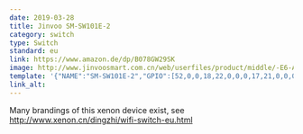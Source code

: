 ```yaml
---
date: 2019-03-28
title: Jinvoo SM-SW101E-2
category: switch
type: Switch
standard: eu
link: https://www.amazon.de/dp/B078GW29SK
image: http://www.jinvoosmart.com.cn/web/userfiles/product/middle/-E6-AC-A7-E8-A7-84-E9-9D-A2-E6-9D-BF2-E5-BC-80.jpg
template: '{"NAME":"SM-SW101E-2","GPIO":[52,0,0,18,22,0,0,0,17,21,0,0,0],"FLAG":1,"BASE":18}' 
link_alt: 
---
```


Many brandings of this xenon device exist, see http://www.xenon.cn/dingzhi/wifi-switch-eu.html






